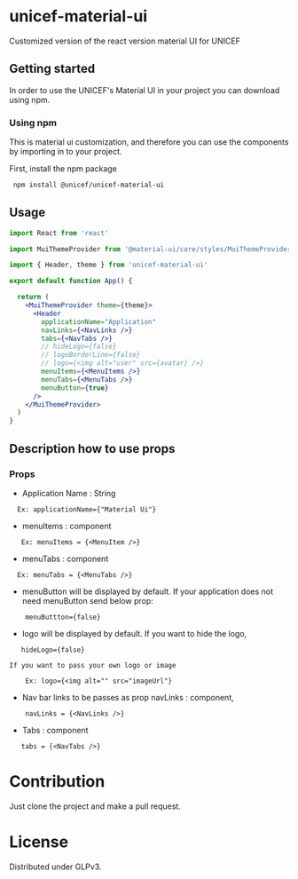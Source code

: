 # unicef-material-ui
Customized version of the react version material UI for UNICEF

## Getting started

In order to use the UNICEF's Material UI in your project you can download using npm.

### Using npm

This is material ui customization, and therefore you can use the components by importing in to your project.

First, install the npm package

```bash
 npm install @unicef/unicef-material-ui

```

## Usage

```jsx
import React from 'react'

import MuiThemeProvider from '@material-ui/core/styles/MuiThemeProvider'

import { Header, theme } from 'unicef-material-ui'

export default function App() {

  return (
    <MuiThemeProvider theme={theme}>
      <Header 
        applicationName="Application"
        navLinks={<NavLinks />}
        tabs={<NavTabs />}
        // hideLogo={false}
        // logoBorderLine={false}
        // logo={<img alt="user" src={avatar} />}
        menuItems={<MenuItems />}
        menuTabs={<MenuTabs />}
        menuButton={true}  
      />
    </MuiThemeProvider>
  )
}
```

## Description how to use props

### Props
  * Application Name : String
 ```
   Ex: applicationName={"Material Ui"}
 ```
  * menuItems : component
  
 ```
    Ex: menuItems = {<MenuItem />}
 ```
  * menuTabs : component
  
 ```
   Ex: menuTabs = {<MenuTabs />}
 ```
  * menuButton will be displayed by default.
    If your application does not need menuButton 
     send below prop: 
 ```
     menuButtton={false}
 ```

  * logo will be displayed by default.
    If you want to hide the logo, 
 ```
    hideLogo={false}
 ```

    If you want to pass your own logo or image
```
    Ex: logo={<img alt="" src="imageUrl"}
```

  *  Nav bar links to be passes as prop
    navLinks : component,
```
    navLinks = {<NavLinks />}
```

  * Tabs : component
 ```
    tabs = {<NavTabs />}
 ```

# Contribution

Just clone the project and make a pull request.

# License

Distributed under GLPv3.
